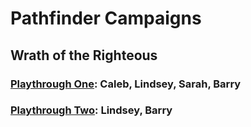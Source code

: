 # Pathfinder Campaigns

## Wrath of the Righteous
### [Playthrough One](wotr/p1/main.md#wrath-of-the-righteous): Caleb, Lindsey, Sarah, Barry
### [Playthrough Two](wotr/p2/progress.md#progress): Lindsey, Barry
